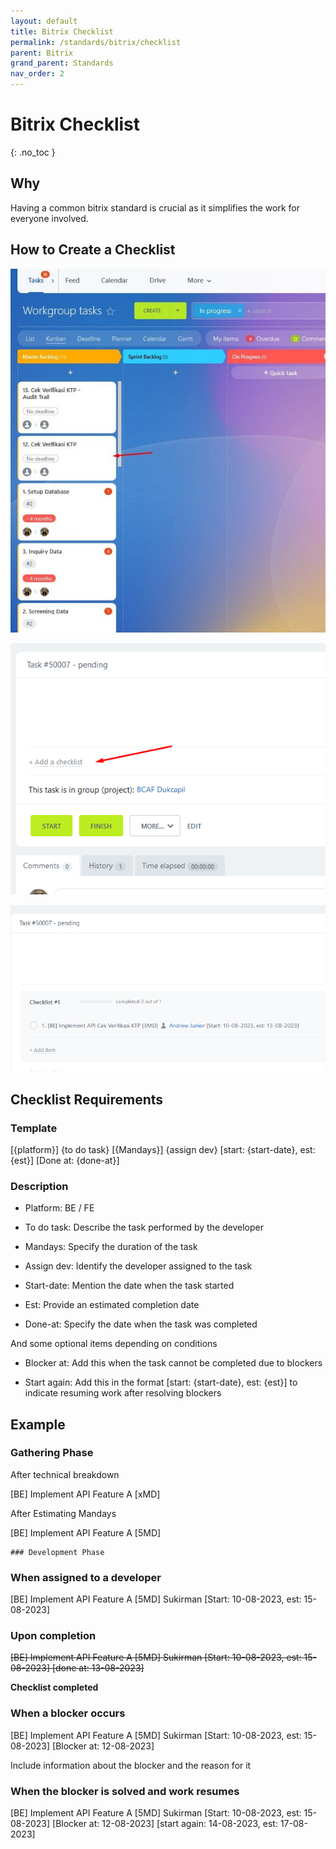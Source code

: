 ```yaml
---
layout: default
title: Bitrix Checklist
permalink: /standards/bitrix/checklist
parent: Bitrix
grand_parent: Standards
nav_order: 2
---
```


# Bitrix Checklist
{: .no_toc }

## Why
Having a common bitrix standard is crucial as it simplifies the work for everyone involved.

## How to Create a Checklist

![image](https://github.com/PT-Akar-Inti-Teknologi/ait_development_standard_assets/blob/main/Bitrix/Checklist/1.jpg?raw=true)

![image](https://github.com/PT-Akar-Inti-Teknologi/ait_development_standard_assets/blob/main/Bitrix/Checklist/2.png?raw=true)

![image](https://github.com/PT-Akar-Inti-Teknologi/ait_development_standard_assets/blob/main/Bitrix/Checklist/3.png?raw=true)

## Checklist Requirements

### Template

[{platform}] {to do task} [{Mandays}] {assign dev} [start: {start-date}, est: {est}]  [Done at: {done-at}] 

### Description
- Platform: BE / FE 

- To do task: Describe the task performed by the developer

- Mandays: Specify the duration of the task

- Assign dev: Identify the developer assigned to the task

- Start-date: Mention the date when the task started

- Est: Provide an estimated completion date

- Done-at: Specify the date when the task was completed


And some optional items depending on conditions

- Blocker at: Add this when the task cannot be completed due to blockers

- Start again: Add this in the format [start: {start-date}, est: {est}] to indicate resuming work after resolving blockers

## Example

### Gathering Phase

After technical breakdown

[BE] Implement API Feature A [xMD]

After Estimating Mandays

[BE] Implement API Feature A [5MD]

```
### Development Phase
```

### When assigned to a developer

[BE] Implement API Feature A [5MD] Sukirman [Start: 10-08-2023, est: 15-08-2023]

### Upon completion

~~[BE] Implement API Feature A [5MD] Sukirman [Start: 10-08-2023, est: 15-08-2023] [done at: 13-08-2023]~~

**Checklist completed**

### When a blocker occurs

[BE] Implement API Feature A [5MD] Sukirman [Start: 10-08-2023, est: 15-08-2023] [Blocker at: 12-08-2023]

Include information about the blocker and the reason for it

### When the blocker is solved and work resumes

[BE] Implement API Feature A [5MD] Sukirman [Start: 10-08-2023, est: 15-08-2023] [Blocker at: 12-08-2023] [start again: 14-08-2023, est: 17-08-2023]
